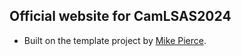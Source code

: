 ## Official website for CamLSAS2024

- Built on the template project by [Mike Pierce](https://github.com/mikepierce).

